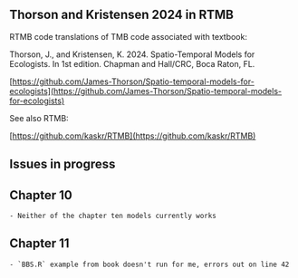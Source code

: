 ## Thorson and Kristensen 2024 in RTMB

RTMB code translations of TMB code associated with textbook:

Thorson, J., and Kristensen, K. 2024. Spatio-Temporal Models for Ecologists. In 1st edition. Chapman and Hall/CRC, Boca Raton, FL.

[https://github.com/James-Thorson/Spatio-temporal-models-for-ecologists](https://github.com/James-Thorson/Spatio-temporal-models-for-ecologists)

See also RTMB:

[https://github.com/kaskr/RTMB](https://github.com/kaskr/RTMB)

## Issues in progress

## Chapter 10

    - Neither of the chapter ten models currently works

## Chapter 11 

    - `BBS.R` example from book doesn't run for me, errors out on line 42